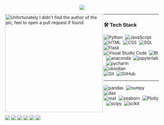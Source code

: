 <!-- Typing SVG by DenverCoder1 - https://github.com/DenverCoder1/readme-typing-svg -->
<p align="center">
  <a href="https://github.com/DenverCoder1/readme-typing-svg"><img src="https://readme-typing-svg.herokuapp.com?lines=Computer+Science+Student;Data+Science;AI%20|%20ML%20Enthusiastic;Always%20learning%20new%20things&center=true&width=380&height=45"></a>
</p>

<img align="left" src="https://i.imgur.com/sh6XuKu.jpg" alt="Unfortunately I didn't find the author of the pic, feel to open a pull request if found" width="320" />
<hr>


### 🛠 Tech Stack

![Python](https://img.shields.io/badge/-Python-05122A?style=flat&logo=python)&nbsp;
![JavaScript](https://img.shields.io/badge/-JavaScript-05122A?style=flat&logo=javascript)&nbsp;
![HTML](https://img.shields.io/badge/-HTML-05122A?style=flat&logo=HTML5)&nbsp;
![CSS](https://img.shields.io/badge/-CSS-05122A?style=flat&logo=CSS3&logoColor=1572B6)&nbsp;
![SQL](https://img.shields.io/badge/-SQL%20-05122A?style=flat&logo=mysql&logoColor=007ACC)&nbsp;
![Flask](https://img.shields.io/badge/-Flask-05122A?style=flat&logo=flask)&nbsp;\
![Visual Studio Code](https://img.shields.io/badge/-Visual%20Studio-05122A?style=flat&logo=visual-studio-code&logoColor=007ACC)&nbsp;
![BI](https://img.shields.io/badge/-Power%20BI-05122A?style=flat&logo=powerbi&logoColor=1572B6)&nbsp;
![anaconda](https://img.shields.io/badge/-Anaconda%20-05122A?style=flat&logo=anaconda&logoColor=007ACC)&nbsp;
![jupyterlab](https://img.shields.io/badge/-Jupyter%20Lab-05122A?style=flat&logo=jupyter&logoColor=007ACC)&nbsp;
![pycharm](https://img.shields.io/badge/-Pycharm%20-05122A?style=flat&logo=pycharm&logoColor=007ACC)&nbsp;\
![obsidian](https://img.shields.io/badge/-Obsidian%20-05122A?style=flat&logo=obsidian&logoColor=1572B6)&nbsp;\
![Git](https://img.shields.io/badge/-Git-05122A?style=flat&logo=git)&nbsp;
![GitHub](https://img.shields.io/badge/-GitHub-05122A?style=flat&logo=github)&nbsp;

---

![pandas](https://img.shields.io/badge/-Pandas-05122A?style=flat&logo=pandas&logoColor=007ACC)&nbsp;
![numpy](https://img.shields.io/badge/-Numpy-05122A?style=flat&logo=numpy&logoColor=007ACC)&nbsp;
![dax](https://img.shields.io/badge/-DAX-05122A?style=flat&logo=powerbi&logoColor=007ACC)&nbsp;\
![mat](https://img.shields.io/badge/-MatplotLib%20-729cff?style=flat&logo=python&logoColor=1c1b27)&nbsp;
![seaborn](https://img.shields.io/badge/-Seaborn%20-729cff?style=flat&logo=python&logoColor=1c1b27)&nbsp;
![Plotly](https://img.shields.io/badge/-Plotly%20-729cff?style=flat&logo=plotly&logoColor=1c1b27)&nbsp;
![scipy](https://img.shields.io/badge/-Scipy%20-05122A?style=flat&logo=scipy&logoColor=1572B6)&nbsp;
![scikit](https://img.shields.io/badge/-Scikit%20Learn-05122A?style=flat&logo=scikitlearn&logoColor=1572B6)&nbsp;


  ##
 
<div> 
  <a href="https://www.instagram.com/nonaka.val/" target="_blank"><img src="https://img.shields.io/badge/-Instagram-%23E4405F?style=for-the-badge&logo=instagram&logoColor=white" target="_blank"></a>
  <a href="https://medium.com/@valdenirnonaka" target="_blank"><img src="https://img.shields.io/badge/-medium-%23333?style=for-the-badge&logo=medium&logoColor=white" target="_blank"></a> 
  <a href="" target="_blank"><img src="https://img.shields.io/badge/Discord-7289DA?style=for-the-badge&logo=discord&logoColor=white" target="_blank"></a> 
  <a href="https://www.youtube.com/@nonaka96" target="_blank"><img src="https://img.shields.io/badge/YouTube-FF0000?style=for-the-badge&logo=youtube&logoColor=white" target="_blank"></a>
  <a href = "mailto:valdenirnonaka@gmail.com"><img src="https://img.shields.io/badge/-Gmail-%23333?style=for-the-badge&logo=gmail&logoColor=white" target="_blank"></a>
  <a href="" target="_blank"><img src="https://img.shields.io/badge/-LinkedIn-%230077B5?style=for-the-badge&logo=linkedin&logoColor=white" target="_blank"></a> 
  
</div>


